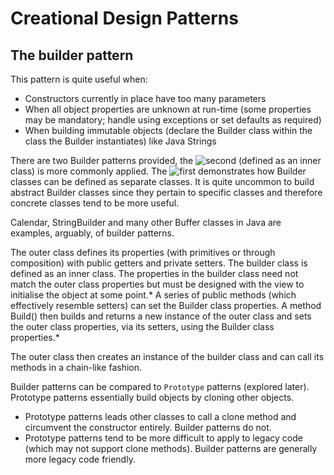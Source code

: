 # Creational Design Patterns #

## The builder pattern ##

This pattern is quite useful when:

+ Constructors currently in place have too many parameters
+ When all object properties are unknown at run-time (some properties may be mandatory; handle using exceptions or set defaults as required)
+ When building immutable objects (declare the Builder class within the class the Builder instantiates) like Java Strings

There are two Builder patterns provided, the ![second](https://github.com/jfspps/JavaDesignPatterns/tree/main/src/com/designPatterns/BuilderPattern2) (defined as an inner class) is more commonly applied. The ![first](https://github.com/jfspps/JavaDesignPatterns/tree/main/src/com/designPatterns/BuilderPattern) demonstrates how Builder classes can be defined as separate classes. It is quite uncommon to build abstract Builder classes since they pertain to specific classes and therefore concrete classes tend to be more useful.

Calendar, StringBuilder and many other Buffer classes in Java are examples, arguably, of builder patterns.

The outer class defines its properties (with primitives or through composition) with public getters and private setters.
 The builder class is defined as an inner class. The properties in the builder class need not match the outer class
 properties but must be designed with the view to initialise the object at some point.* A series of public methods (which effectively
 resemble setters) can set the Builder class properties. A method Build() then builds and returns a new instance of the outer class and
 sets the outer class properties, via its setters, using the Builder class properties.*
 
The outer class then creates an instance of the builder class and can call its methods in a chain-like fashion.

Builder patterns can be compared to `Prototype` patterns (explored later). Prototype patterns essentially build objects by cloning 
other objects. 

+ Prototype patterns leads other classes to call a clone method and circumvent the constructor entirely. Builder patterns do not.
+ Prototype patterns tend to be more difficult to apply to legacy code (which may not support clone methods). Builder patterns are generally more legacy code friendly.